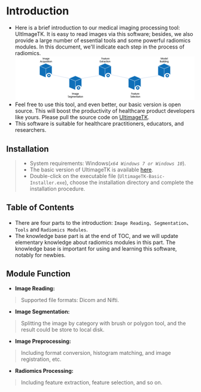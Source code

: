 # Introduction
- Here is a brief introduction to our medical imaging processing tool: UltImageTK. It is easy to read images via this software; besides, we also provide a large number of essential tools and some powerful radiomics modules. In this document, we'll indicate each step in the process of radiomics.
![Process of Radiomics](./imgs/pipeline.png)
- Feel free to use this tool, and even better, our basic version is open source. This will boost the productivity of healthcare product developers like yours. Please pull the source code on [UltimageTK](https://github.com/UltimageTK/OpenRadiomics).
- This software is suitable for healthcare practitioners, educators, and researchers.
## Installation

> - System requirements: Windows(*`x64 Windows 7 or Windows 10`*). 
> - The basic version of UltimageTK is available [here](https://obs-huay-website.obs.cn-north-4.myhuaweicloud.com/download/UltimageTK_1.0_Installer_x64_win.exe).
> - Double-click on the executable file (`UltimageTK-Basic-Installer.exe`), choose the installation directory and complete the installation procedure.

## Table of Contents

- There are four parts to the introduction: `Image Reading`、`Segmentation`、`Tools` and `Radiomics Modules`.
- The knowledge base part is at the end of TOC, and we will update elementary knowledge about radiomics modules in this part. The knowledge base is important for using and learning this software, notably for newbies.

## Module Function
- **Image Reading:**
 > Supported file formats: Dicom and Nifti.
- **Image Segmentation:**
 > Splitting the image by category with brush or polygon tool, and the result could be store to local disk.
- **Image Preprocessing:**
 > Including format conversion, histogram matching, and image registration, etc.
- **Radiomics Processing:**
 > Including feature extraction, feature selection, and so on.